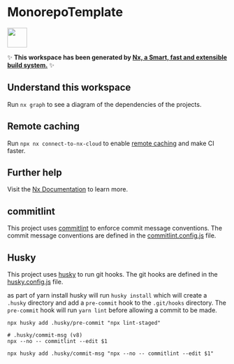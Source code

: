 # MonorepoTemplate

<a alt="Nx logo" href="https://nx.dev" target="_blank" rel="noreferrer"><img src="https://raw.githubusercontent.com/nrwl/nx/master/images/nx-logo.png" width="45"></a>

✨ **This workspace has been generated by [Nx, a Smart, fast and extensible build system.](https://nx.dev)** ✨

## Understand this workspace

Run `nx graph` to see a diagram of the dependencies of the projects.

## Remote caching

Run `npx nx connect-to-nx-cloud` to enable [remote caching](https://nx.app) and make CI faster.

## Further help

Visit the [Nx Documentation](https://nx.dev) to learn more.

## commitlint

This project uses [commitlint](https://commitlint.js.org/#/) to enforce commit message conventions. The commit message conventions are defined in the [commitlint.config.js](commitlint.config.js) file.

## Husky

This project uses [husky](https://typicode.github.io/husky/#/) to run git hooks. The git hooks are defined in the [husky.config.js](husky.config.js) file.

as part of yarn install husky will run `husky install` which will create a `.husky` directory and add a `pre-commit` hook to the `.git/hooks` directory. The `pre-commit` hook will run `yarn lint` before allowing a commit to be made.

```
npx husky add .husky/pre-commit "npx lint-staged"
```

```
# .husky/commit-msg (v8)
npx --no -- commitlint --edit $1
```

```
npx husky add .husky/commit-msg "npx --no -- commitlint --edit $1"
```

